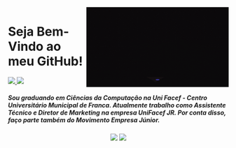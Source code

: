 <div margin=50em>
<img src="git_picture.gif" align=right width=325px>
</div>

# Seja Bem-Vindo ao meu GitHub!

<div> 

<a href="mailto:lucas.vizoto@unifacefjr.com">
  <img src="https://img.shields.io/badge/-Gmail-%23333?style=for-the-badge&logo=gmail&logoColor=white" target="_blank">
</a>

<a href="https://www.linkedin.com/in/lucasvizoto" target="_blank">
  <img src="https://img.shields.io/badge/-LinkedIn-%230077B5?style=for-the-badge&logo=linkedin&logoColor=white"  target="_blank">
</a>

</div>

##### Sou graduando em Ciências da Computação na Uni Facef - Centro Universitário Municipal de Franca. Atualmente trabalho como Assistente Técnico e Diretor de Marketing na empresa UniFacef JR. Por conta disso, faço parte também do Movimento Empresa Júnior.


<div align="center"
  <a href="https://github.com/LucasVizoto">
    <img height="200em" src="https://github-readme-stats.vercel.app/api/top-langs/?username=LucasVizoto&theme=dracula&hide_border=false&&layout=compact"/>
    <img height="200em" src="https://github-readme-stats.vercel.app/api?username=LucasVizoto&count_private=true&include_all_commits=true&show_icons=true&theme=dracula&hide_border=false&show_owner=true"/>
  </a>
</div>
